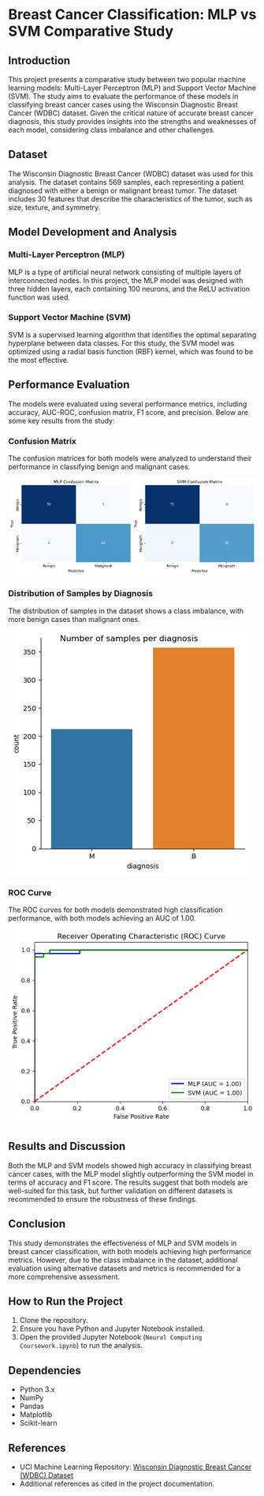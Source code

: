 # Breast Cancer Classification: MLP vs SVM Comparative Study

## Introduction
This project presents a comparative study between two popular machine learning models: Multi-Layer Perceptron (MLP) and Support Vector Machine (SVM). The study aims to evaluate the performance of these models in classifying breast cancer cases using the Wisconsin Diagnostic Breast Cancer (WDBC) dataset. Given the critical nature of accurate breast cancer diagnosis, this study provides insights into the strengths and weaknesses of each model, considering class imbalance and other challenges.

## Dataset
The Wisconsin Diagnostic Breast Cancer (WDBC) dataset was used for this analysis. The dataset contains 569 samples, each representing a patient diagnosed with either a benign or malignant breast tumor. The dataset includes 30 features that describe the characteristics of the tumor, such as size, texture, and symmetry.

## Model Development and Analysis
### Multi-Layer Perceptron (MLP)
MLP is a type of artificial neural network consisting of multiple layers of interconnected nodes. In this project, the MLP model was designed with three hidden layers, each containing 100 neurons, and the ReLU activation function was used.

### Support Vector Machine (SVM)
SVM is a supervised learning algorithm that identifies the optimal separating hyperplane between data classes. For this study, the SVM model was optimized using a radial basis function (RBF) kernel, which was found to be the most effective.

## Performance Evaluation
The models were evaluated using several performance metrics, including accuracy, AUC-ROC, confusion matrix, F1 score, and precision. Below are some key results from the study:

### Confusion Matrix
The confusion matrices for both models were analyzed to understand their performance in classifying benign and malignant cases.

![Confusion Matrix](./Confusion%20matrix.png)

### Distribution of Samples by Diagnosis
The distribution of samples in the dataset shows a class imbalance, with more benign cases than malignant ones.

![Sample Distribution](./diagnosis.png)

### ROC Curve
The ROC curves for both models demonstrated high classification performance, with both models achieving an AUC of 1.00.

![ROC Curve](./ROC.png)

## Results and Discussion
Both the MLP and SVM models showed high accuracy in classifying breast cancer cases, with the MLP model slightly outperforming the SVM model in terms of accuracy and F1 score. The results suggest that both models are well-suited for this task, but further validation on different datasets is recommended to ensure the robustness of these findings.

## Conclusion
This study demonstrates the effectiveness of MLP and SVM models in breast cancer classification, with both models achieving high performance metrics. However, due to the class imbalance in the dataset, additional evaluation using alternative datasets and metrics is recommended for a more comprehensive assessment.

## How to Run the Project
1. Clone the repository.
2. Ensure you have Python and Jupyter Notebook installed.
3. Open the provided Jupyter Notebook (`Neural Computing Coursework.ipynb`) to run the analysis.

## Dependencies
- Python 3.x
- NumPy
- Pandas
- Matplotlib
- Scikit-learn

## References
- UCI Machine Learning Repository: [Wisconsin Diagnostic Breast Cancer (WDBC) Dataset](http://archive.ics.uci.edu/ml/datasets/Breast+Cancer+Wisconsin+(Diagnostic))
- Additional references as cited in the project documentation.
